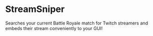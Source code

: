 # StreamSniper
Searches your current Battle Royale match for Twitch streamers and embeds their stream conveniently to your GUI!
